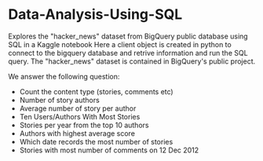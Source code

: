 # Data-Analysis-Using-SQL
Explores the "hacker_news" dataset from BigQuery public database using SQL in a Kaggle notebook 
Here a client object is created in python to connect to the bigquery database and retrive information and run the SQL query.
The "hacker_news" dataset is contained in BigQuery's public project.

 We answer the following question:
* Count the content type (stories, comments etc)
* Number of story authors
* Average number of story per author
* Ten Users/Authors With Most Stories
* Stories per year from the top 10 authors
* Authors with highest average score
* Which date records the most number of stories
* Stories with most number of comments on 12 Dec 2012
